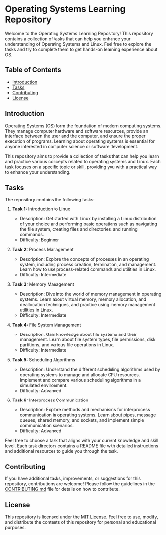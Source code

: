 # Operating Systems Learning Repository

Welcome to the Operating Systems Learning Repository! This repository contains a collection of tasks that can help you enhance your understanding of Operating Systems and Linux. Feel free to explore the tasks and try to complete them to get hands-on learning experience about OS.

## Table of Contents

- [Introduction](#introduction)
- [Tasks](#tasks)
- [Contributing](#contributing)
- [License](#license)

## Introduction

Operating Systems (OS) form the foundation of modern computing systems. They manage computer hardware and software resources, provide an interface between the user and the computer, and ensure the proper execution of programs. Learning about operating systems is essential for anyone interested in computer science or software development.

This repository aims to provide a collection of tasks that can help you learn and practice various concepts related to operating systems and Linux. Each task focuses on a specific topic or skill, providing you with a practical way to enhance your understanding.

## Tasks

The repository contains the following tasks:

1. **Task 1:** Introduction to Linux
   - Description: Get started with Linux by installing a Linux distribution of your choice and performing basic operations such as navigating the file system, creating files and directories, and running commands.
   - Difficulty: Beginner

2. **Task 2:** Process Management
   - Description: Explore the concepts of processes in an operating system, including process creation, termination, and management. Learn how to use process-related commands and utilities in Linux.
   - Difficulty: Intermediate

3. **Task 3:** Memory Management
   - Description: Dive into the world of memory management in operating systems. Learn about virtual memory, memory allocation, and deallocation techniques, and practice using memory management utilities in Linux.
   - Difficulty: Intermediate

4. **Task 4:** File System Management
   - Description: Gain knowledge about file systems and their management. Learn about file system types, file permissions, disk partitions, and various file operations in Linux.
   - Difficulty: Intermediate

5. **Task 5:** Scheduling Algorithms
   - Description: Understand the different scheduling algorithms used by operating systems to manage and allocate CPU resources. Implement and compare various scheduling algorithms in a simulated environment.
   - Difficulty: Advanced

6. **Task 6:** Interprocess Communication
   - Description: Explore methods and mechanisms for interprocess communication in operating systems. Learn about pipes, message queues, shared memory, and sockets, and implement simple communication scenarios.
   - Difficulty: Advanced

Feel free to choose a task that aligns with your current knowledge and skill level. Each task directory contains a README file with detailed instructions and additional resources to guide you through the task.

## Contributing

If you have additional tasks, improvements, or suggestions for this repository, contributions are welcome! Please follow the guidelines in the [CONTRIBUTING.md](CONTRIBUTING.md) file for details on how to contribute.

## License

This repository is licensed under the [MIT License](LICENSE). Feel free to use, modify, and distribute the contents of this repository for personal and educational purposes.
